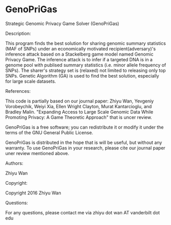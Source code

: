 # GenoPriGas
Strategic Genomic Privacy Game Solver (GenoPriGas)

Description:

This program finds the best solution for sharing genomic summary statistics (MAF of SNPs) under an economically motivated recipient(adversary)'s inference attack based on a Stackelberg game model named Genomic Privacy Game.  The inference attack is to infer if a targeted DNA is in a genome pool with publised summary statistics (i.e. minor allele frequency of SNPs).  The sharer's strategy set is (relaxed) not limited to releasing only top SNPs.  Genetic Algorithm (GA) is used to find the best solution, especially for large scale datasets.

References:

This code is partially based on our journal paper: Zhiyu Wan, Yevgeniy Vorobeychik, Weiyi Xia, Ellen Wright Clayton, Murat Kantarcioglu, and Bradley Malin. "Expanding Access to Large Scale Genomic Data While Promoting Privacy: A Game Theoretic Approach" that is uncer review.

GenoPriGas is a free software; you can redistribute it or modify it under the terms of the GNU General Public License. 

GenoPriGas is distributed in the hope that is will be useful, but without any warranty. To use GenoPriGas in your research, please cite our journal paper uner review mentioned above.

Authors:

Zhiyu Wan

Copyright:

Copyright 2016 Zhiyu Wan

Questions:

For any questions, please contact me via zhiyu dot wan AT vanderbilt dot edu
